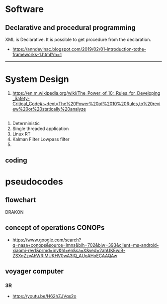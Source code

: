 # Software
## Declarative and procedural programming
XML is Declarative. It is possible to get procedure from the declaration.
* https://anndevinac.blogspot.com/2019/02/01-introduction-tothe-frameworks-1.html?m=1
---
# System Design
1. https://en.m.wikipedia.org/wiki/The_Power_of_10:_Rules_for_Developing_Safety-Critical_Code#:~:text=The%20Power%20of%2010%20Rules,to%20review%20or%20statically%20analyze
##
1. Deterministic
1. Single threaded application 
1. Linux RT
1. Kalman Filter Lowpass filter
1. 
## coding
# pseudocodes
## flowchart
DRAKON
## concept of operations CONOPs
* https://www.google.com/search?q=nasa+conops&source=lmns&bih=702&biw=393&client=ms-android-xiaomi-rev1&prmd=inv&hl=en&sa=X&ved=2ahUKEwiB-ZSXqZzvAhWRIMUKHV0wA3IQ_AUoAHoECAAQAw
## voyager computer 
### 3R
* https://youtu.be/H62hZJVqs2o
